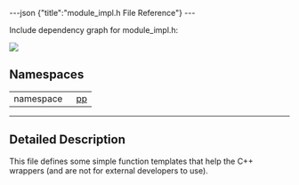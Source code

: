 ---json {"title":"module\_impl.h File Reference"} ---

Include dependency graph for module\_impl.h:

![](/docs/native-client/pepper_dev/cpp/module__impl_8h__incl.png)

Namespaces
----------

<table><tbody><tr class="odd"><td style="text-align: right;">namespace  </td><td><a href="/docs/native-client/pepper_dev/cpp/namespacepp/" class="el">pp</a></td></tr></tbody></table>

------------------------------------------------------------------------

<span id="details" class="anchor" style="margin: 0;"></span>

Detailed Description
--------------------

This file defines some simple function templates that help the C++ wrappers (and are not for external developers to use).
